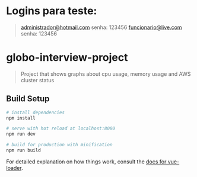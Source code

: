 
# Logins para teste:
 > administrador@hotmail.com senha: 123456
 > funcionario@live.com senha: 123456

# globo-interview-project

> Project that shows graphs about cpu usage, memory usage and AWS cluster status

## Build Setup

``` bash
# install dependencies
npm install

# serve with hot reload at localhost:8080
npm run dev

# build for production with minification
npm run build
```

For detailed explanation on how things work, consult the [docs for vue-loader](http://vuejs.github.io/vue-loader).
